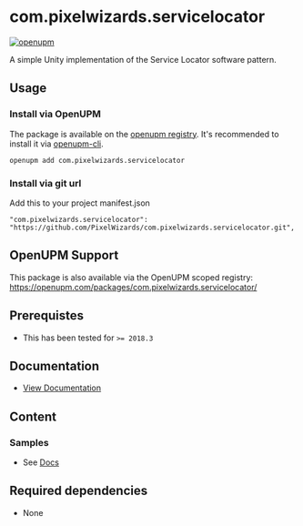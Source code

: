com.pixelwizards.servicelocator
=========================

[![openupm](https://img.shields.io/npm/v/com.pixelwizards.servicelocator?label=openupm&registry_uri=https://package.openupm.com)](https://openupm.com/packages/com.pixelwizards.servicelocator/)

A simple Unity implementation of the Service Locator software pattern.

Usage
--------------

### Install via OpenUPM

The package is available on the [openupm registry](https://openupm.com). It's recommended to install it via [openupm-cli](https://github.com/openupm/openupm-cli).

```
openupm add com.pixelwizards.servicelocator
```

### Install via git url

Add this to your project manifest.json

```
"com.pixelwizards.servicelocator": "https://github.com/PixelWizards/com.pixelwizards.servicelocator.git",
```

OpenUPM Support
----------------

This package is also available via the OpenUPM scoped registry: 
https://openupm.com/packages/com.pixelwizards.servicelocator/

Prerequistes
---------------
* This has been tested for `>= 2018.3`

## Documentation

- [View Documentation](/Docs/index.md)

Content
----------------

### Samples

- See [Docs](/Docs/index.md)

Required dependencies
---------------
* None 
